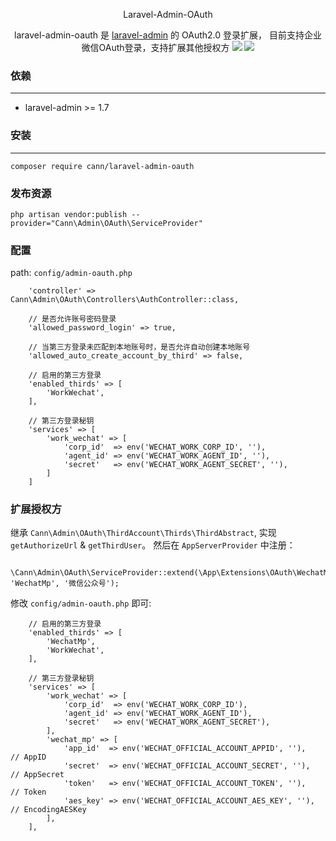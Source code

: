 <p align="center">Laravel-Admin-OAuth</p>

<p align="center">
  laravel-admin-oauth 是 <a href="https://laravel-admin.org/">laravel-admin</a> 的 OAuth2.0 登录扩展， 目前支持企业微信OAuth登录，支持扩展其他授权方
  <img src="https://blog-1252314417.cos.ap-shanghai.myqcloud.com/1588825967295.jpg">
  <img src="https://blog-1252314417.cos.ap-shanghai.myqcloud.com/1588826006635.jpg">
</p>


### 依赖
------------
 - laravel-admin >= 1.7
 
 
### 安装
------------
```
composer require cann/laravel-admin-oauth
```

### 发布资源

```
php artisan vendor:publish --provider="Cann\Admin\OAuth\ServiceProvider"
```

### 配置

path: `config/admin-oauth.php`

```
    'controller' => Cann\Admin\OAuth\Controllers\AuthController::class,

    // 是否允许账号密码登录
    'allowed_password_login' => true,

    // 当第三方登录未匹配到本地账号时，是否允许自动创建本地账号
    'allowed_auto_create_account_by_third' => false,

    // 启用的第三方登录
    'enabled_thirds' => [
        'WorkWechat',
    ],

    // 第三方登录秘钥
    'services' => [
        'work_wechat' => [
            'corp_id'  => env('WECHAT_WORK_CORP_ID', ''),
            'agent_id' => env('WECHAT_WORK_AGENT_ID', ''),
            'secret'   => env('WECHAT_WORK_AGENT_SECRET', ''),
        ]
    ]
```

### 扩展授权方

继承 `Cann\Admin\OAuth\ThirdAccount\Thirds\ThirdAbstract`, 实现 `getAuthorizeUrl` & `getThirdUser`。 然后在 `AppServerProvider` 中注册：

```
    \Cann\Admin\OAuth\ServiceProvider::extend(\App\Extensions\OAuth\WechatMp::class, 'WechatMp', '微信公众号');
```

修改 `config/admin-oauth.php` 即可:

```
    // 启用的第三方登录
    'enabled_thirds' => [
        'WechatMp',
        'WorkWechat',
    ],

    // 第三方登录秘钥
    'services' => [
        'work_wechat' => [
            'corp_id'  => env('WECHAT_WORK_CORP_ID'),
            'agent_id' => env('WECHAT_WORK_AGENT_ID'),
            'secret'   => env('WECHAT_WORK_AGENT_SECRET'),
        ],
        'wechat_mp' => [
            'app_id'  => env('WECHAT_OFFICIAL_ACCOUNT_APPID', ''),   // AppID
            'secret'  => env('WECHAT_OFFICIAL_ACCOUNT_SECRET', ''),   // AppSecret
            'token'   => env('WECHAT_OFFICIAL_ACCOUNT_TOKEN', ''),    // Token
            'aes_key' => env('WECHAT_OFFICIAL_ACCOUNT_AES_KEY', ''),  // EncodingAESKey
        ],
    ],
```
